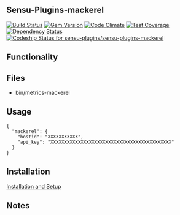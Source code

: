 ## Sensu-Plugins-mackerel

[ ![Build Status](https://travis-ci.org/sensu-plugins/sensu-plugins-mackerel.svg?branch=master)](https://travis-ci.org/sensu-plugins/sensu-plugins-mackerel)
[![Gem Version](https://badge.fury.io/rb/sensu-plugins-mackerel.svg)](http://badge.fury.io/rb/sensu-plugins-mackerel)
[![Code Climate](https://codeclimate.com/github/sensu-plugins/sensu-plugins-mackerel/badges/gpa.svg)](https://codeclimate.com/github/sensu-plugins/sensu-plugins-mackerel)
[![Test Coverage](https://codeclimate.com/github/sensu-plugins/sensu-plugins-mackerel/badges/coverage.svg)](https://codeclimate.com/github/sensu-plugins/sensu-plugins-mackerel)
[![Dependency Status](https://gemnasium.com/sensu-plugins/sensu-plugins-mackerel.svg)](https://gemnasium.com/sensu-plugins/sensu-plugins-mackerel)
[ ![Codeship Status for sensu-plugins/sensu-plugins-mackerel](https://codeship.com/projects/f4aa6aa0-edb3-0132-0ba1-1efd3f886df2/status?branch=master)](https://codeship.com/projects/84072)

## Functionality

## Files
 * bin/metrics-mackerel

## Usage

```
{
  "mackerel": {
    "hostid": "XXXXXXXXXXX",
    "api_key": "XXXXXXXXXXXXXXXXXXXXXXXXXXXXXXXXXXXXXXXXXXXX"
  }
}
```

## Installation

[Installation and Setup](https://github.com/sensu-plugins/documentation/blob/master/user_docs/installation_instructions.md)

## Notes
